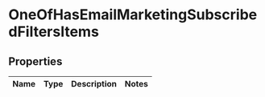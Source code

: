 # OneOfHasEmailMarketingSubscribedFiltersItems

## Properties
Name | Type | Description | Notes
------------ | ------------- | ------------- | -------------
